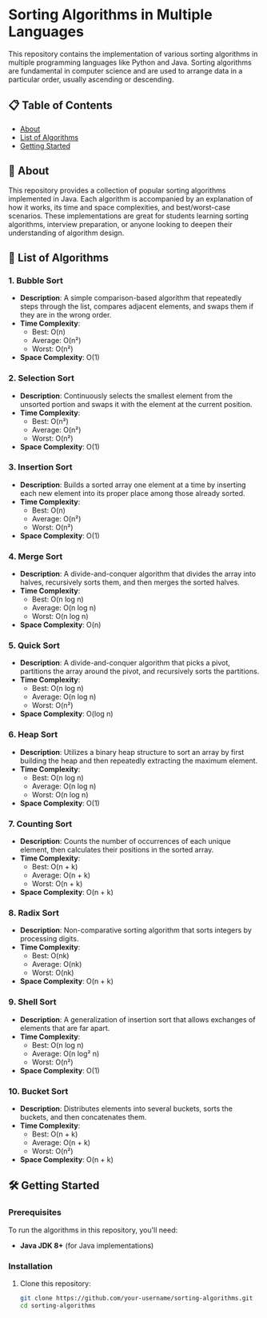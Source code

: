 # Sorting Algorithms in Multiple Languages

This repository contains the implementation of various sorting algorithms in multiple programming languages like Python and Java. Sorting algorithms are fundamental in computer science and are used to arrange data in a particular order, usually ascending or descending.

## 📋 Table of Contents
- [About](#about)
- [List of Algorithms](#list-of-algorithms)
- [Getting Started](#getting-started)

## 🌟 About
This repository provides a collection of popular sorting algorithms implemented in Java. Each algorithm is accompanied by an explanation of how it works, its time and space complexities, and best/worst-case scenarios. These implementations are great for students learning sorting algorithms, interview preparation, or anyone looking to deepen their understanding of algorithm design.

## 🚀 List of Algorithms

### 1. **Bubble Sort**
- **Description**: A simple comparison-based algorithm that repeatedly steps through the list, compares adjacent elements, and swaps them if they are in the wrong order.
- **Time Complexity**:
    - Best: O(n)
    - Average: O(n²)
    - Worst: O(n²)
- **Space Complexity**: O(1)

### 2. **Selection Sort**
- **Description**: Continuously selects the smallest element from the unsorted portion and swaps it with the element at the current position.
- **Time Complexity**:
    - Best: O(n²)
    - Average: O(n²)
    - Worst: O(n²)
- **Space Complexity**: O(1)

### 3. **Insertion Sort**
- **Description**: Builds a sorted array one element at a time by inserting each new element into its proper place among those already sorted.
- **Time Complexity**:
    - Best: O(n)
    - Average: O(n²)
    - Worst: O(n²)
- **Space Complexity**: O(1)

### 4. **Merge Sort**
- **Description**: A divide-and-conquer algorithm that divides the array into halves, recursively sorts them, and then merges the sorted halves.
- **Time Complexity**:
    - Best: O(n log n)
    - Average: O(n log n)
    - Worst: O(n log n)
- **Space Complexity**: O(n)

### 5. **Quick Sort**
- **Description**: A divide-and-conquer algorithm that picks a pivot, partitions the array around the pivot, and recursively sorts the partitions.
- **Time Complexity**:
    - Best: O(n log n)
    - Average: O(n log n)
    - Worst: O(n²)
- **Space Complexity**: O(log n)

### 6. **Heap Sort**
- **Description**: Utilizes a binary heap structure to sort an array by first building the heap and then repeatedly extracting the maximum element.
- **Time Complexity**:
    - Best: O(n log n)
    - Average: O(n log n)
    - Worst: O(n log n)
- **Space Complexity**: O(1)

### 7. **Counting Sort**
- **Description**: Counts the number of occurrences of each unique element, then calculates their positions in the sorted array.
- **Time Complexity**:
    - Best: O(n + k)
    - Average: O(n + k)
    - Worst: O(n + k)
- **Space Complexity**: O(n + k)

### 8. **Radix Sort**
- **Description**: Non-comparative sorting algorithm that sorts integers by processing digits.
- **Time Complexity**:
    - Best: O(nk)
    - Average: O(nk)
    - Worst: O(nk)
- **Space Complexity**: O(n + k)

### 9. **Shell Sort**
- **Description**: A generalization of insertion sort that allows exchanges of elements that are far apart.
- **Time Complexity**:
    - Best: O(n log n)
    - Average: O(n log² n)
    - Worst: O(n²)
- **Space Complexity**: O(1)

### 10. **Bucket Sort**
- **Description**: Distributes elements into several buckets, sorts the buckets, and then concatenates them.
- **Time Complexity**:
    - Best: O(n + k)
    - Average: O(n + k)
    - Worst: O(n²)
- **Space Complexity**: O(n + k)

## 🛠️ Getting Started

### Prerequisites
To run the algorithms in this repository, you'll need:
- **Java JDK 8+** (for Java implementations)

### Installation
1. Clone this repository:
   ```bash
   git clone https://github.com/your-username/sorting-algorithms.git
   cd sorting-algorithms
   ```









